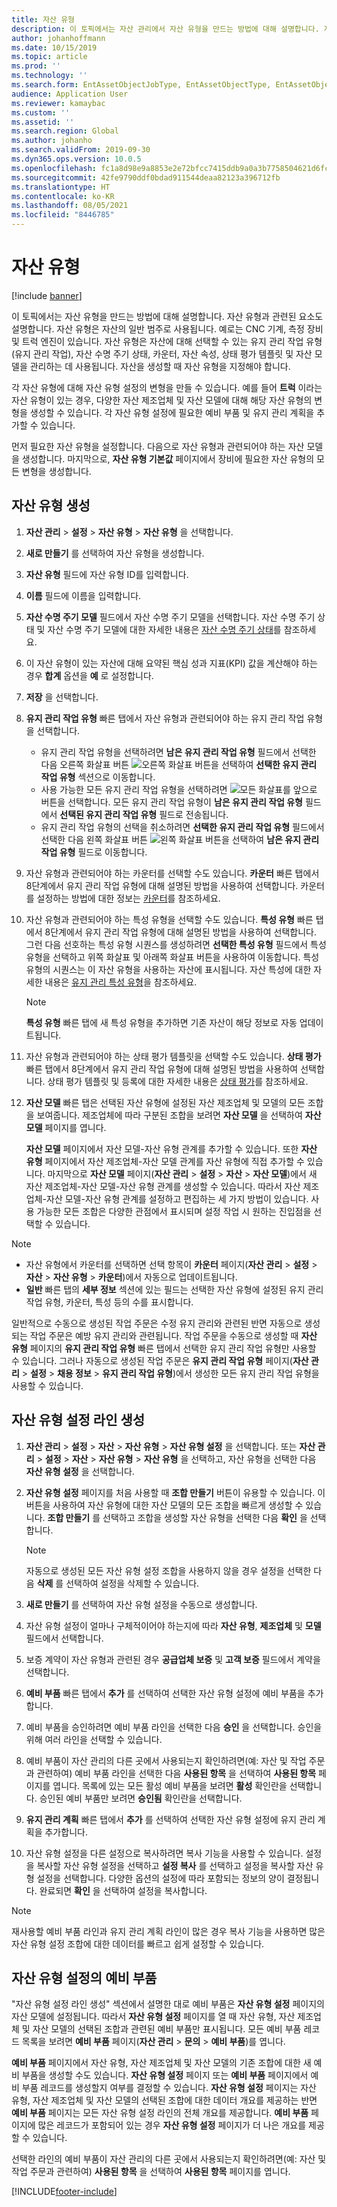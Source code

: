 ```yaml
---
title: 자산 유형
description: 이 토픽에서는 자산 관리에서 자산 유형을 만드는 방법에 대해 설명합니다. 자산 유형과 관련된 요소도 설명합니다.
author: johanhoffmann
ms.date: 10/15/2019
ms.topic: article
ms.prod: ''
ms.technology: ''
ms.search.form: EntAssetObjectJobType, EntAssetObjectType, EntAssetObjectTypeDefaultSparePart, EntAssetObjectTypeDefaultSparePartApprove, EntAssetObjectTypeDefaultCreateCombinations, EntAssetObjectTypeDefault, EntAssetObjectTypeDefaultCopy
audience: Application User
ms.reviewer: kamaybac
ms.custom: ''
ms.assetid: ''
ms.search.region: Global
ms.author: johanho
ms.search.validFrom: 2019-09-30
ms.dyn365.ops.version: 10.0.5
ms.openlocfilehash: fc1a8d98e9a8853e2e72bfcc7415ddb9a0a3b7758504621d6fccff00a08a36be
ms.sourcegitcommit: 42fe9790ddf0bdad911544deaa82123a396712fb
ms.translationtype: HT
ms.contentlocale: ko-KR
ms.lasthandoff: 08/05/2021
ms.locfileid: "8446785"
---
```

# <a name="asset-types"></a>자산 유형

[!include [banner](../../includes/banner.md)]



이 토픽에서는 자산 유형을 만드는 방법에 대해 설명합니다. 자산 유형과 관련된 요소도 설명합니다. 자산 유형은 자산의 일반 범주로 사용됩니다. 예로는 CNC 기계, 측정 장비 및 트럭 엔진이 있습니다. 자산 유형은 자산에 대해 선택할 수 있는 유지 관리 작업 유형(유지 관리 작업), 자산 수명 주기 상태, 카운터, 자산 속성, 상태 평가 템플릿 및 자산 모델을 관리하는 데 사용됩니다. 자산을 생성할 때 자산 유형을 지정해야 합니다.

각 자산 유형에 대해 자산 유형 설정의 변형을 만들 수 있습니다. 예를 들어 **트럭** 이라는 자산 유형이 있는 경우, 다양한 자산 제조업체 및 자산 모델에 대해 해당 자산 유형의 변형을 생성할 수 있습니다. 각 자산 유형 설정에 필요한 예비 부품 및 유지 관리 계획을 추가할 수 있습니다.

먼저 필요한 자산 유형을 설정합니다. 다음으로 자산 유형과 관련되어야 하는 자산 모델을 생성합니다. 마지막으로, **자산 유형 기본값** 페이지에서 장비에 필요한 자산 유형의 모든 변형을 생성합니다.

## <a name="create-an-asset-type"></a>자산 유형 생성

1. **자산 관리** > **설정** > **자산 유형** > **자산 유형** 을 선택합니다.
2. **새로 만들기** 를 선택하여 자산 유형을 생성합니다.
3. **자산 유형** 필드에 자산 유형 ID를 입력합니다.
4. **이름** 필드에 이름을 입력합니다.
5. **자산 수명 주기 모델** 필드에서 자산 수명 주기 모델을 선택합니다. 자산 수명 주기 상태 및 자산 수명 주기 모델에 대한 자세한 내용은 [자산 수명 주기 상태](object-stages.md)를 참조하세요.
6. 이 자산 유형이 있는 자산에 대해 요약된 핵심 성과 지표(KPI) 값을 계산해야 하는 경우 **합계** 옵션을 **예** 로 설정합니다.
7. **저장** 을 선택합니다.
8. **유지 관리 작업 유형** 빠른 탭에서 자산 유형과 관련되어야 하는 유지 관리 작업 유형을 선택합니다.

    - 유지 관리 작업 유형을 선택하려면 **남은 유지 관리 작업 유형** 필드에서 선택한 다음 오른쪽 화살표 버튼 ![오른쪽 화살표 버튼](media/29-setup-for-objects.png)을 선택하여 **선택한 유지 관리 작업 유형** 섹션으로 이동합니다.
    - 사용 가능한 모든 유지 관리 작업 유형을 선택하려면 ![모든 화살표를 앞으로](media/30-setup-for-objects.png) 버튼을 선택합니다. 모든 유지 관리 작업 유형이 **남은 유지 관리 작업 유형** 필드에서 **선택된 유지 관리 작업 유형** 필드로 전송됩니다.
    - 유지 관리 작업 유형의 선택을 취소하려면 **선택한 유지 관리 작업 유형** 필드에서 선택한 다음 왼쪽 화살표 버튼 ![왼쪽 화살표 버튼](media/31-setup-for-objects.png)을 선택하여 **남은 유지 관리 작업 유형** 필드로 이동합니다.

9. 자산 유형과 관련되어야 하는 카운터를 선택할 수도 있습니다. **카운터** 빠른 탭에서 8단계에서 유지 관리 작업 유형에 대해 설명된 방법을 사용하여 선택합니다. 카운터를 설정하는 방법에 대한 정보는 [카운터](counters.md)를 참조하세요.
10. 자산 유형과 관련되어야 하는 특성 유형을 선택할 수도 있습니다. **특성 유형** 빠른 탭에서 8단계에서 유지 관리 작업 유형에 대해 설명된 방법을 사용하여 선택합니다. 그런 다음 선호하는 특성 유형 시퀀스를 생성하려면 **선택한 특성 유형** 필드에서 특성 유형을 선택하고 위쪽 화살표 및 아래쪽 화살표 버튼을 사용하여 이동합니다. 특성 유형의 시퀀스는 이 자산 유형을 사용하는 자산에 표시됩니다. 자산 특성에 대한 자세한 내용은 [유지 관리 특성 유형](../setup-for-functional-locations/specification-types.md)을 참조하세요.

    > [!NOTE]
    > **특성 유형** 빠른 탭에 새 특성 유형을 추가하면 기존 자산이 해당 정보로 자동 업데이트됩니다.

11. 자산 유형과 관련되어야 하는 상태 평가 템플릿을 선택할 수도 있습니다. **상태 평가** 빠른 탭에서 8단계에서 유지 관리 작업 유형에 대해 설명된 방법을 사용하여 선택합니다. 상태 평가 템플릿 및 등록에 대한 자세한 내용은 [상태 평가](../setup-for-objects/condition-assessment.md)를 참조하세요.
12. **자산 모델** 빠른 탭은 선택된 자산 유형에 설정된 자산 제조업체 및 모델의 모든 조합을 보여줍니다. 제조업체에 따라 구분된 조합을 보려면 **자산 모델** 을 선택하여 **자산 모델** 페이지를 엽니다.

    **자산 모델** 페이지에서 자산 모델-자산 유형 관계를 추가할 수 있습니다. 또한 **자산 유형** 페이지에서 자산 제조업체-자산 모델 관계를 자산 유형에 직접 추가할 수 있습니다. 마지막으로 **자산 모델** 페이지(**자산 관리** \> **설정** \> **자산** \> **자산 모델**)에서 새 자산 제조업체-자산 모델-자산 유형 관계를 생성할 수 있습니다. 따라서 자산 제조업체-자산 모델-자산 유형 관계를 설정하고 편집하는 세 가지 방법이 있습니다. 사용 가능한 모든 조합은 다양한 관점에서 표시되며 설정 작업 시 원하는 진입점을 선택할 수 있습니다.

> [!NOTE]
> - 자산 유형에서 카운터를 선택하면 선택 항목이 **카운터** 페이지(**자산 관리** > **설정** > **자산** > **자산 유형** > **카운터**)에서 자동으로 업데이트됩니다.
> - **일반** 빠른 탭의 **세부 정보** 섹션에 있는 필드는 선택한 자산 유형에 설정된 유지 관리 작업 유형, 카운터, 특성 등의 수를 표시합니다.

일반적으로 수동으로 생성된 작업 주문은 수정 유지 관리와 관련된 반면 자동으로 생성되는 작업 주문은 예방 유지 관리와 관련됩니다. 작업 주문을 수동으로 생성할 때 **자산 유형** 페이지의 **유지 관리 작업 유형** 빠른 탭에서 선택한 유지 관리 작업 유형만 사용할 수 있습니다. 그러나 자동으로 생성된 작업 주문은 **유지 관리 작업 유형** 페이지(**자산 관리** \> **설정** \> **채용 정보** \> **유지 관리 작업 유형**)에서 생성한 모든 유지 관리 작업 유형을 사용할 수 있습니다.

## <a name="create-asset-type-setup-lines"></a>자산 유형 설정 라인 생성

1. **자산 관리** \> **설정** \> **자산** \> **자산 유형** \> **자산 유형 설정** 을 선택합니다. 또는 **자산 관리** \> **설정** \> **자산** \> **자산 유형** \> **자산 유형** 을 선택하고, 자산 유형을 선택한 다음 **자산 유형 설정** 을 선택합니다.
2. **자산 유형 설정** 페이지를 처음 사용할 때 **조합 만들기** 버튼이 유용할 수 있습니다. 이 버튼을 사용하여 자산 유형에 대한 자산 모델의 모든 조합을 빠르게 생성할 수 있습니다. **조합 만들기** 를 선택하고 조합을 생성할 자산 유형을 선택한 다음 **확인** 을 선택합니다.

    > [!NOTE]
    > 자동으로 생성된 모든 자산 유형 설정 조합을 사용하지 않을 경우 설정을 선택한 다음 **삭제** 를 선택하여 설정을 삭제할 수 있습니다.

3. **새로 만들기** 를 선택하여 자산 유형 설정을 수동으로 생성합니다.
4. 자산 유형 설정이 얼마나 구체적이어야 하는지에 따라 **자산 유형**, **제조업체** 및 **모델** 필드에서 선택합니다.
5. 보증 계약이 자산 유형과 관련된 경우 **공급업체 보증** 및 **고객 보증** 필드에서 계약을 선택합니다. 
6. **예비 부품** 빠른 탭에서 **추가** 를 선택하여 선택한 자산 유형 설정에 예비 부품을 추가합니다.
7. 예비 부품을 승인하려면 예비 부품 라인을 선택한 다음 **승인** 을 선택합니다. 승인을 위해 여러 라인을 선택할 수 있습니다.
8. 예비 부품이 자산 관리의 다른 곳에서 사용되는지 확인하려면(예: 자산 및 작업 주문과 관련하여) 예비 부품 라인을 선택한 다음 **사용된 항목** 을 선택하여 **사용된 항목** 페이지를 엽니다. 목록에 있는 모든 활성 예비 부품을 보려면 **활성** 확인란을 선택합니다. 승인된 예비 부품만 보려면 **승인됨** 확인란을 선택합니다.
9. **유지 관리 계획** 빠른 탭에서 **추가** 를 선택하여 선택한 자산 유형 설정에 유지 관리 계획을 추가합니다.
10. 자산 유형 설정을 다른 설정으로 복사하려면 복사 기능을 사용할 수 있습니다. 설정을 복사할 자산 유형 설정을 선택하고 **설정 복사** 를 선택하고 설정을 복사할 자산 유형 설정을 선택합니다. 다양한 옵션의 설정에 따라 포함되는 정보의 양이 결정됩니다. 완료되면 **확인** 을 선택하여 설정을 복사합니다.

> [!NOTE]
> 재사용할 예비 부품 라인과 유지 관리 계획 라인이 많은 경우 복사 기능을 사용하면 많은 자산 유형 설정 조합에 대한 데이터를 빠르고 쉽게 설정할 수 있습니다.

## <a name="spare-parts-on-the-asset-type-setup"></a>자산 유형 설정의 예비 부품

"자산 유형 설정 라인 생성" 섹션에서 설명한 대로 예비 부품은 **자산 유형 설정** 페이지의 자산 모델에 설정됩니다. 따라서 **자산 유형 설정** 페이지를 열 때 자산 유형, 자산 제조업체 및 자산 모델의 선택된 조합과 관련된 예비 부품만 표시됩니다. 모든 예비 부품 레코드 목록을 보려면 **예비 부품** 페이지(**자산 관리** \> **문의** \> **예비 부품**)를 엽니다.

**예비 부품** 페이지에서 자산 유형, 자산 제조업체 및 자산 모델의 기존 조합에 대한 새 예비 부품을 생성할 수도 있습니다. **자산 유형 설정** 페이지 또는 **예비 부품** 페이지에서 예비 부품 레코드를 생성할지 여부를 결정할 수 있습니다. **자산 유형 설정** 페이지는 자산 유형, 자산 제조업체 및 자산 모델의 선택된 조합에 대한 데이터 개요를 제공하는 반면 **예비 부품** 페이지는 모든 자산 유형 설정 라인의 전체 개요를 제공합니다. **예비 부품** 페이지에 많은 레코드가 포함되어 있는 경우 **자산 유형 설정** 페이지가 더 나은 개요를 제공할 수 있습니다.

선택한 라인의 예비 부품이 자산 관리의 다른 곳에서 사용되는지 확인하려면(예: 자산 및 작업 주문과 관련하여) **사용된 항목** 을 선택하여 **사용된 항목** 페이지를 엽니다. 



[!INCLUDE[footer-include](../../../includes/footer-banner.md)]